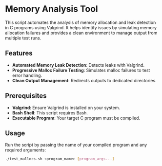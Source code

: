 # Memory Analysis Tool

This script automates the analysis of memory allocation and leak detection in C programs using Valgrind. It helps identify issues by simulating memory allocation failures and provides a clean environment to manage output from multiple test runs.

## Features

- **Automated Memory Leak Detection**: Detects leaks with Valgrind.
- **Progressive Malloc Failure Testing**: Simulates malloc failures to test error handling.
- **Clean Output Management**: Redirects outputs to dedicated directories.

## Prerequisites

- **Valgrind**: Ensure Valgrind is installed on your system.
- **Bash Shell**: This script requires Bash.
- **Executable Program**: Your target C program must be compiled.

## Usage

Run the script by passing the name of your compiled program and any required arguments:

```bash
./test_mallocs.sh <program_name> [program_args...]
